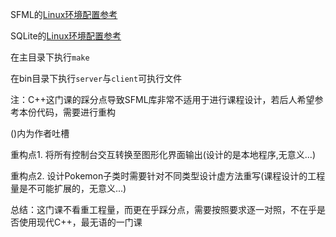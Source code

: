 SFML的[Linux环境配置参考](https://www.sfml-dev.org/tutorials/2.5/start-linux.php)

SQLite的[Linux环境配置参考](https://www.runoob.com/sqlite/sqlite-installation.html)

在主目录下执行`make`

在bin目录下执行`server`与`client`可执行文件

注：C++这门课的踩分点导致SFML库非常不适用于进行课程设计，若后人希望参考本份代码，需要进行重构

()内为作者吐槽

重构点1. 将所有控制台交互转换至图形化界面输出(设计的是本地程序,无意义...)

重构点2. 设计Pokemon子类时需要针对不同类型设计虚方法重写(课程设计的工程量是不可能扩展的，无意义...)

总结：这门课不看重工程量，而更在乎踩分点，需要按照要求逐一对照，不在乎是否使用现代C++，最无语的一门课
